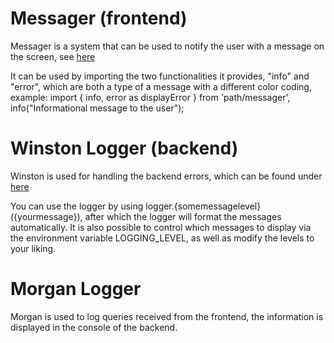 # Messager (frontend)

Messager is a system that can be used to notify the user with a message on the screen, see [here](https://github.com/Kurssiesitieto/kurssiesitieto-ohtuprojekti/tree/main/frontend/src/components/messager)

It can be used by importing the two functionalities it provides, "info" and "error", which are both a type of a message with a different color coding, example: import { info, error as displayError } from 'path/messager', info("Informational message to the user");

# Winston Logger (backend)

Winston is used for handling the backend errors, which can be found under [here](https://github.com/Kurssiesitieto/kurssiesitieto-ohtuprojekti/blob/main/backend/middleware/logger.js)

You can use the logger by using logger.{somemessagelevel}({yourmessage}), after which the logger will format the messages automatically. It is also possible to control which messages to display via the environment variable LOGGING_LEVEL, as well as modify the levels to your liking.

# Morgan Logger

Morgan is used to log queries received from the frontend, the information is displayed in the console of the backend.
